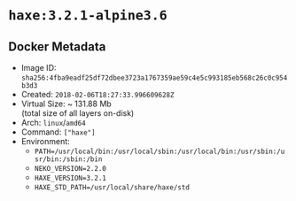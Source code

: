 # `haxe:3.2.1-alpine3.6`

## Docker Metadata

- Image ID: `sha256:4fba9eadf25df72dbee3723a1767359ae59c4e5c993185eb568c26c0c954b3d3`
- Created: `2018-02-06T18:27:33.996609628Z`
- Virtual Size: ~ 131.88 Mb  
  (total size of all layers on-disk)
- Arch: `linux`/`amd64`
- Command: `["haxe"]`
- Environment:
  - `PATH=/usr/local/bin:/usr/local/sbin:/usr/local/bin:/usr/sbin:/usr/bin:/sbin:/bin`
  - `NEKO_VERSION=2.2.0`
  - `HAXE_VERSION=3.2.1`
  - `HAXE_STD_PATH=/usr/local/share/haxe/std`
